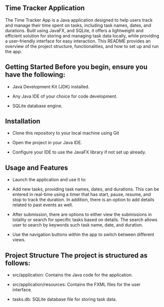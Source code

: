 ## Time Tracker Application

The Time Tracker App is a Java application designed to help users track and manage their time spent on tasks, including task names, dates, and durations. Built using JavaFX, and SQLite, it offers a lightweight and efficient solution for storing and managing task data locally, while providing a user-friendly interface for easy interaction. This README provides an overview of the project structure, functionalities, and how to set up and run the app.

## Getting Started Before you begin, ensure you have the following:

- Java Development Kit (JDK) installed.

- Any Java IDE of your choice for code development.

- SQLite database engine.

## Installation 

- Clone this repository to your local machine using Git

- Open the project in your Java IDE. 

- Configure your IDE to use the JavaFX library if not set up already. 


## Usage and Features 

- Launch the application and use it to: 

- Add new tasks, providing task names, dates, and durations. This can be entered in real-time using a timer that has start, pause, resume, and stop to track the duration. In addition, there
is an option to add details related to past events as well.

- After submission, there are options to either view the submissions in totality or search for specific tasks based on details. The search allows user to search by keywords such task name, date, and duration. 

- Use the navigation buttons within the app to switch between different views.


## Project Structure The project is structured as follows:

- src/application: Contains the Java code for the application.

- src/application/resources: Contains the FXML files for the user interface.

- tasks.db: SQLite database file for storing task data.
